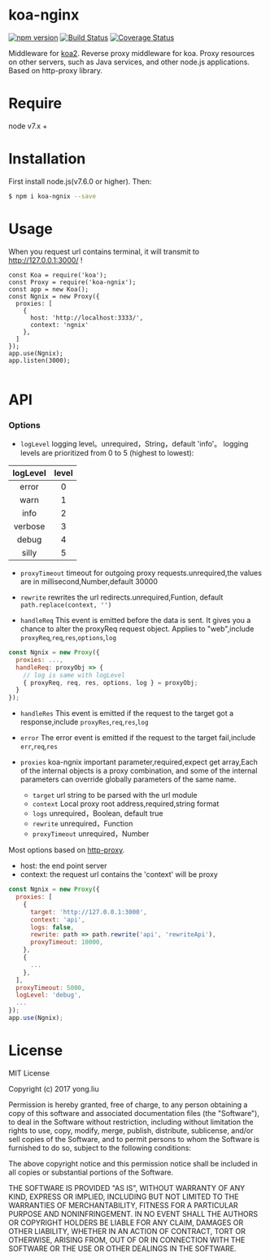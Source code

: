 # koa-nginx

[![npm version](https://badge.fury.io/js/koa-nginx.svg)](https://badge.fury.io/js/koa-nginx) [![Build Status](https://www.travis-ci.org/wedog/koa-nginx.svg?branch=master)](https://www.travis-ci.org/wedog/koa-nginx) [![Coverage Status](https://coveralls.io/repos/github/wedog/koa-nginx/badge.svg?branch=master)](https://coveralls.io/github/wedog/koa-nginx?branch=master)

Middleware for [koa2](https://github.com/koajs/koa). Reverse proxy middleware for koa. Proxy resources on other servers, such as Java services, and other node.js applications. Based on http-proxy library.

# Require

node v7.x +

# Installation

First install node.js(v7.6.0 or higher). Then:

```bash
$ npm i koa-ngnix --save
```

# Usage
When you request url contains terminal, it will transmit to http://127.0.0.1:3000/ !

```
const Koa = require('koa');
const Proxy = require('koa-ngnix');
const app = new Koa();
const Ngnix = new Proxy({
  proxies: [
    {
      host: 'http://localhost:3333/',
      context: 'ngnix'
    },
  ]
});
app.use(Ngnix);
app.listen(3000);
    
```
# API
### Options
- `logLevel`
logging level。unrequired，String，default 'info'。
logging levels are prioritized from 0 to 5 (highest to lowest):

logLevel | level |
:--------:|:-----:|
error | 0 
warn | 1 
info | 2
verbose | 3 
debug  | 4 
silly  | 5

- `proxyTimeout`
timeout for outgoing proxy requests.unrequired,the values are in millisecond,Number,default 30000

- `rewrite`
rewrites the url redirects.unrequired,Funtion, default `path.replace(context, '')`

- `handleReq`
This event is emitted before the data is sent. It gives you a chance to alter the proxyReq request object. Applies to "web",include `proxyReq`,`req`,`res`,`options`,`log`
```js
const Ngnix = new Proxy({
  proxies: ...,
  handleReq: proxyObj => {
    // log is same with logLevel
    { proxyReq, req, res, options, log } = proxyObj;
  }
});
```

- `handleRes`
This event is emitted if the request to the target got a response,include `proxyRes`,`req`,`res`,`log`

- `error`
The error event is emitted if the request to the target fail,include `err`,`req`,`res`

- `proxies`
koa-ngnix important parameter,required,expect get array,Each of the internal objects is a proxy combination, and some of the internal parameters can override globally parameters of the same name.
  * `target` url string to be parsed with the url module
  * `context` Local proxy root address,required,string format
  * `logs` unrequired，Boolean, default true
  * `rewrite` unrequired，Function
  * `proxyTimeout` unrequired，Number

Most options based on [http-proxy](https://github.com/nodejitsu/node-http-proxy). 
* host: the end point server
* context: the request url contains the 'context' will be proxy

```js
const Ngnix = new Proxy({
  proxies: [
    {
      target: 'http://127.0.0.1:3000',
      context: 'api',
      logs: false,
      rewrite: path => path.rewrite('api', 'rewriteApi'),
      proxyTimeout: 10000,
    },
    {
      ...
    },
  ],
  proxyTimeout: 5000,
  logLevel: 'debug',
  ...
});
app.use(Ngnix);
```

# License
MIT License

Copyright (c) 2017 yong.liu

Permission is hereby granted, free of charge, to any person obtaining a copy
of this software and associated documentation files (the "Software"), to deal
in the Software without restriction, including without limitation the rights
to use, copy, modify, merge, publish, distribute, sublicense, and/or sell
copies of the Software, and to permit persons to whom the Software is
furnished to do so, subject to the following conditions:

The above copyright notice and this permission notice shall be included in all
copies or substantial portions of the Software.

THE SOFTWARE IS PROVIDED "AS IS", WITHOUT WARRANTY OF ANY KIND, EXPRESS OR
IMPLIED, INCLUDING BUT NOT LIMITED TO THE WARRANTIES OF MERCHANTABILITY,
FITNESS FOR A PARTICULAR PURPOSE AND NONINFRINGEMENT. IN NO EVENT SHALL THE
AUTHORS OR COPYRIGHT HOLDERS BE LIABLE FOR ANY CLAIM, DAMAGES OR OTHER
LIABILITY, WHETHER IN AN ACTION OF CONTRACT, TORT OR OTHERWISE, ARISING FROM,
OUT OF OR IN CONNECTION WITH THE SOFTWARE OR THE USE OR OTHER DEALINGS IN THE
SOFTWARE.

